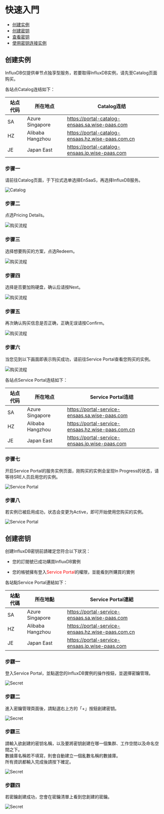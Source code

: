 # 快速入門

* <a class="false-class" href="#创建实例">创建实例</a>
* <a class="false-class" href="#创建密钥">创建密钥</a>
* <a class="false-class" href="#查看密钥">查看密钥</a>
* <a class="false-class" href="#使用密钥连接实例">使用密钥连接实例</a>

## 创建实例

InfluxDB仅提供单节点独享型服务，若要取得InfluxDB实例，请先至Catalog页面购买。

各站点Catalog连结如下：

 站点代码 | 所在地点          | Catalog连结                             |
 | -------- | ----------------- | ---------------------------------------------- |
 | SA       | Azure Singapore   | https://portal-catalog-ensaas.sa.wise-paas.com |
 | HZ       | Alibaba Hangzhou | https://portal-catalog-ensaas.hz.wise-paas.com.cn |
 | JE       | Japan East        | https://portal-catalog-ensaas.jp.wise-paas.com |

### 步骤一

请前往Catalog页面，于下拉式选单选择EnSaaS，再选择InfluxDB服务。

![Catalog](./images/catalog.PNG)

### 步骤二

点选Pricing Details。

![购买流程](./images/pricing1.PNG)

### 步骤三

选择想要购买的方案，点选Redeem。

![购买流程](./images/pricing2.PNG)

### 步骤四

选择是否要加购硬盘，确认后请按Next。

![购买流程](./images/pricing3.PNG)

### 步骤五

再次确认购买信息是否正确，正确无误请按Confirm。

![购买流程](./images/pricing4.PNG)

### 步骤六

当您见到以下画面即表示购买成功，请前往Service Portal查看您购买的实例。

![购买流程](./images/pricing5.PNG)

各站点Service Portal连结如下：

 站点代码 | 所在地点          | Service Portal连结                             |
 | -------- | ----------------- | ---------------------------------------------- |
 | SA       | Azure Singapore   | https://portal-service-ensaas.sa.wise-paas.com |
 | HZ       | Alibaba  Hangzhou | https://portal-service-ensaas.hz.wise-paas.com.cn |
 | JE       | Japan East        | https://portal-service-ensaas.jp.wise-paas.com |
 
 ### 步骤七
 
 开启Service Portal的服务实例页面，刚购买的实例会呈现In Progress的状态，请等待SRE人员启用您的实例。
 
 ![Service Portal](./images/portal1.PNG)
 
 ### 步骤八
 
 若实例已被启用成功，状态会变更为Active，即可开始使用您购买的实例。
 
 ![Service Portal](./images/portal2.PNG)
 
## 创建密钥

创建InfluxDB密钥前請確定您符合以下狀況：

* 您的訂閱號已成功購買InfluxDB實例

* 您的帳號擁有登入<span style="color:red;">Service Portal</span>的權限，並能看到所購買的實例

各站點Service Portal連結如下：

 站點代碼 | 所在地點          | Service Portal連結                             |
 | -------- | ----------------- | ---------------------------------------------- |
 | SA       | Azure Singapore   | https://portal-service-ensaas.sa.wise-paas.com |
 | HZ       | Alibaba Hangzhou | https://portal-service-ensaas.hz.wise-paas.com.cn |
 | JE       | Japan East        | https://portal-service-ensaas.jp.wise-paas.com |

### 步驟一

登入Service Portal，並點選您的InfluxDB實例的操作按鈕，並選擇密鑰管理。

![Secret](./images/secret1.PNG)

### 步驟二

進入密鑰管理頁面後，請點選右上方的「+」按鈕創建密钥。

![Secret](./images/secret2.PNG)

### 步驟三

請輸入欲創建的密钥名稱，以及要將密钥創建在哪一個集群、工作空間以及命名空間之下。<br>
數據庫名稱若不填寫，則會自動建立一個亂數名稱的數據庫。<br>
所有資訊都輸入完成後請按下確定。

![Secret](./images/secret3.PNG)

### 步驟四

若密鑰創建成功，您會在密鑰清單上看到您創建的密鑰。

![Secret](./images/secret8.PNG)

